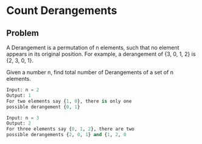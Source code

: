 # Count Derangements 

## Problem
A Derangement is a permutation of n elements, such that no element appears in its original position. For example, a derangement of {3, 0, 1, 2} is {2, 3, 0, 1}.

Given a number n, find total number of Derangements of a set of n elements.

```python
Input: n = 2
Output: 1
For two elements say {1, 0}, there is only one 
possible derangement {0, 1}

Input: n = 3
Output: 2
For three elements say {0, 1, 2}, there are two 
possible derangements {2, 0, 1} and {1, 2, 0